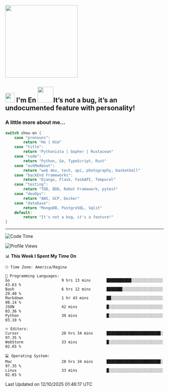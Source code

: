 <img align='center' src="https://media.giphy.com/media/GP1TJJSV4Ys1r64q2A/giphy.gif" width="230">

<h2><img src="https://emojis.slackmojis.com/emojis/images/1531849430/4246/blob-sunglasses.gif?1531849430" width="30"/> I'm En <img src="https://media.giphy.com/media/12oufCB0MyZ1Go/giphy.gif" width="50">It’s not a bug, it’s an undocumented feature with personality!</h2>


<!-- <img align='right' src="https://media.giphy.com/media/M9gbBd9nbDrOTu1Mqx/giphy.gif" width="230"> -->


### A little more about me... 
<!--
```javascript
const zhou-en = {
    pronouns: "He" | "Him",
    title: "Pythonista" | "Gopher" | "Rustacean",
    code: ["Python", "Go", "Rust", "TypeScript"],
    askMeAbout: ["web dev", "tech", "app dev", "photography"],
    technologies: {
        backEnd: {
            python: ["Django", "Flask", "FaskAPI"],
            go: []
        },
        scraping: ["selenium", "scrapy", "spider"],
        testing: ["Robot Framework"],
        devOps: ["AWS", "Docker", "GCP", "Nginx"],
        databases: ["mongo", "postgresql", "sqlite"],
        misc: ["Firebase", "Heroku"]
    },
    architecture: ["Event Driven Architecture", "Microservices"],
    currentFocus: ["Temporal", "Rust"],
    funFact: "It's not a bug, it's a feature!"
};
```
  -->

```go
switch zhou-en {
    case "pronouns":
        return "He | Him"
    case "title":
        return "Pythonista | Gopher | Rustacean"
    case "code":
        return "Python, Go, TypeScript, Rust"
    case "askMeAbout":
        return "web dev, tech, api, photography, basketball"
    case "backEnd Frameworks":
        return "Django, Flask, FaskAPI, Temporal"
    case "testing":
        return "TDD, BDD, Robot Framework, pytest"
    case "devOps":
        return "AWS, GCP, Docker"
    case "database":
        return "MongoDB, PostgreSQL, Sqlit"
    default:
        return "It's not a bug, it's a feature!"
}
```




---
<!--START_SECTION:waka-->
![Code Time](http://img.shields.io/badge/Code%20Time-2%2C584%20hrs%2052%20mins-blue)

![Profile Views](http://img.shields.io/badge/Profile%20Views-0-blue)

📊 **This Week I Spent My Time On** 

```text
🕑︎ Time Zone: America/Regina

💬 Programming Languages: 
Go                       9 hrs 13 mins       ███████████░░░░░░░░░░░░░░   43.63 % 
Bash                     6 hrs 12 mins       ███████░░░░░░░░░░░░░░░░░░   29.40 % 
Markdown                 1 hr 43 mins        ██░░░░░░░░░░░░░░░░░░░░░░░   08.14 % 
JSON                     42 mins             █░░░░░░░░░░░░░░░░░░░░░░░░   03.36 % 
Python                   39 mins             █░░░░░░░░░░░░░░░░░░░░░░░░   03.10 % 

🔥 Editors: 
Cursor                   20 hrs 34 mins      ████████████████████████░   97.35 % 
WebStorm                 33 mins             █░░░░░░░░░░░░░░░░░░░░░░░░   02.65 % 

💻 Operating System: 
Mac                      20 hrs 34 mins      ████████████████████████░   97.35 % 
Linux                    33 mins             █░░░░░░░░░░░░░░░░░░░░░░░░   02.65 % 
```


 Last Updated on 12/10/2025 01:46:17 UTC
<!--END_SECTION:waka-->
